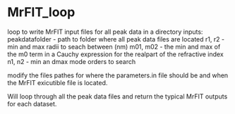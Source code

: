 # MrFIT_loop
loop to write MrFIT input files for all peak data in a directory
inputs:
peakdatafolder - path to folder where all peak data files are located
r1, r2 - min and max radii to seach between (nm)
m01, m02 - the min and max of the m0 term in a Cauchy expression for the realpart of the refractive index
n1, n2 - min an dmax mode orders to search

modify the files pathes for where the parameters.in file should be and when the MrFIT exicutible file is located.

Will loop through all the peak data files and return the typical MrFIT outputs for each dataset. 
